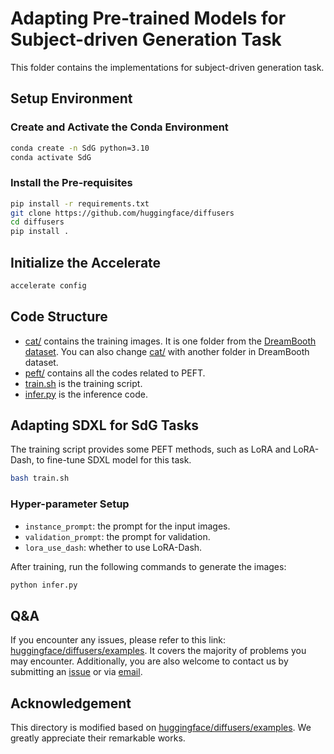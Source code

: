 
# Adapting Pre-trained Models for Subject-driven Generation Task

This folder contains the implementations for subject-driven generation task.

## Setup Environment

### Create and Activate the Conda Environment

```bash
conda create -n SdG python=3.10
conda activate SdG
```

### Install the Pre-requisites

```bash
pip install -r requirements.txt
git clone https://github.com/huggingface/diffusers
cd diffusers
pip install .
```

## Initialize the Accelerate

```bash
accelerate config
```

## Code Structure

- [cat/](./cat/) contains the training images. It is one folder from the [DreamBooth dataset](https://github.com/google/dreambooth/tree/main/dataset). You can also change [cat/](./cat/) with another folder in DreamBooth dataset.
- [peft/](./peft/) contains all the codes related to PEFT.
- [train.sh](./train.sh) is the training script.
- [infer.py](./infer.py) is the inference code.

## Adapting SDXL for SdG Tasks

The training script provides some PEFT methods, such as LoRA and LoRA-Dash, to fine-tune SDXL model for this task.

```bash
bash train.sh
```

### Hyper-parameter Setup

- `instance_prompt`: the prompt for the input images.
- `validation_prompt`: the prompt for validation.
- `lora_use_dash`: whether to use LoRA-Dash.

After training, run the following commands to generate the images:

```bash
python infer.py
```

## Q&A

If you encounter any issues, please refer to this link: [huggingface/diffusers/examples](https://github.com/huggingface/diffusers/blob/main/examples/dreambooth/README_sdxl.md). It covers the majority of problems you may encounter. Additionally, you are also welcome to contact us by submitting an [issue](https://github.com/Chongjie-Si/Subspace-Tuning/issues) or via [email](mailto:chongjiesi@sjtu.edu.cn).

## Acknowledgement

This directory is modified based on [huggingface/diffusers/examples](https://github.com/huggingface/diffusers/blob/main/examples/dreambooth/README_sdxl.md). We greatly appreciate their remarkable works.

